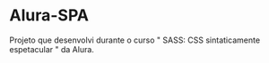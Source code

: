 # Alura-SPA
Projeto que desenvolvi durante o curso " SASS: CSS sintaticamente espetacular " da Alura.
